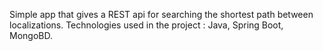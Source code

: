 Simple app that gives a REST api for searching the shortest path between localizations.
Technologies used in the project : Java, Spring Boot, MongoBD.
